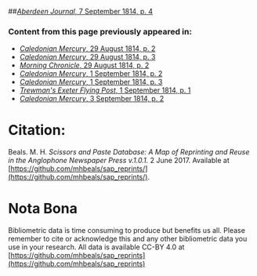 ##[*Aberdeen Journal*, 7 September 1814, p. 4](https://mhbeals.github.io/sap_html/Aberdeen-Journal/Aberdeen-Journal-7-September-1814-p-4)

### Content from this page previously appeared in:
+ [*Caledonian Mercury*, 29 August 1814, p. 2](https://mhbeals.github.io/sap_html/Caledonian-Mercury/Caledonian-Mercury-29-August-1814-p-2)
+ [*Caledonian Mercury*, 29 August 1814, p. 3](https://mhbeals.github.io/sap_html/Caledonian-Mercury/Caledonian-Mercury-29-August-1814-p-3)
+ [*Morning Chronicle*, 29 August 1814, p. 2](https://mhbeals.github.io/sap_html/Morning-Chronicle/Morning-Chronicle-29-August-1814-p-2)
+ [*Caledonian Mercury*, 1 September 1814, p. 2](https://mhbeals.github.io/sap_html/Caledonian-Mercury/Caledonian-Mercury-1-September-1814-p-2)
+ [*Caledonian Mercury*, 1 September 1814, p. 3](https://mhbeals.github.io/sap_html/Caledonian-Mercury/Caledonian-Mercury-1-September-1814-p-3)
+ [*Trewman's Exeter Flying Post*, 1 September 1814, p. 1](https://mhbeals.github.io/sap_html/Trewman's-Exeter-Flying-Post/Trewman's-Exeter-Flying-Post-1-September-1814-p-1)
+ [*Caledonian Mercury*, 3 September 1814, p. 2](https://mhbeals.github.io/sap_html/Caledonian-Mercury/Caledonian-Mercury-3-September-1814-p-2)
                    
# Citation: 

Beals. M. H. *Scissors and Paste Database: A Map of Reprinting and Reuse in the Anglophone Newspaper Press v.1.0.1.* 2 June 2017. Available at [https://github.com/mhbeals/sap_reprints/](https://github.com/mhbeals/sap_reprints/). 
                    
# Nota Bona

Bibliometric data is time consuming to produce but benefits us all. Please remember to cite or acknowledge this and any other bibliometric data you use in your research. All data is available CC-BY 4.0 at [https://github.com/mhbeals/sap_reprints](https://github.com/mhbeals/sap_reprints)